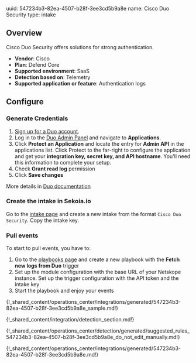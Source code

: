 uuid: 547234b3-82ea-4507-b28f-3ee3cd5b9a8e
name: Cisco Duo Security
type: intake


## Overview

Cisco Duo Security offers solutions for strong authentication.

- **Vendor**: Cisco
- **Plan**: Defend Core
- **Supported environment**: SaaS
- **Detection based on**: Telemetry
- **Supported application or feature**: Authentication logs

## Configure

### Generate Credentials

1. [Sign up for a Duo account](https://signup.duo.com/).
2. Log in to the [Duo Admin Panel](https://admin.duosecurity.com/) and navigate to **Applications**.
3. Click **Protect an Application** and locate the entry for **Admin API** in the applications list. Click Protect to the far-right to configure the application and get your **integration key, secret key, and API hostname**. You'll need this information to complete your setup. 
4. Check **Grant read log** permission
5. Click **Save changes**

More details in [Duo documentation](https://duo.com/docs/adminapi#first-steps)

### Create the intake in Sekoia.io

Go to the [intake page](https://app.sekoia.io/operations/intakes) and create a new intake from the format `Cisco Duo Security`. Copy the intake key.

### Pull events

To start to pull events, you have to:

1. Go to the [playbooks page](https://app.sekoia.io/operations/playbooks) and create a new playbook with the **Fetch new logs from Duo** trigger
2. Set up the module configuration with the base URL of your Netskope instance. Set up the trigger configuration with the API token and the intake key
3. Start the playbook and enjoy your events

{!_shared_content/operations_center/integrations/generated/547234b3-82ea-4507-b28f-3ee3cd5b9a8e_sample.md!}

{!_shared_content/integration/detection_section.md!}

{!_shared_content/operations_center/detection/generated/suggested_rules_547234b3-82ea-4507-b28f-3ee3cd5b9a8e_do_not_edit_manually.md!}

{!_shared_content/operations_center/integrations/generated/547234b3-82ea-4507-b28f-3ee3cd5b9a8e.md!}